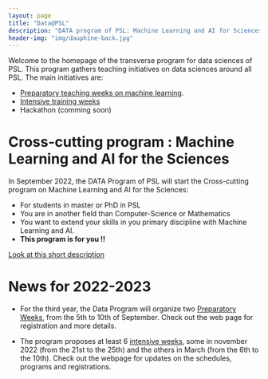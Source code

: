 ```yaml
---
layout: page
title: "Data@PSL"
description: "DATA program of PSL: Machine Learning and AI for Sciences"
header-img: "img/dauphine-back.jpg"
---
```


Welcome to the homepage of the transverse program for data sciences of PSL. This program gathers teaching initiatives on data sciences around all PSL. The main initiatives are:
- [Preparatory teaching weeks on machine learning](./preparatory-week).
- [Intensive training weeks](./intensive-week)
- Hackathon (comming soon)

# Cross-cutting program : Machine Learning and AI for the Sciences
In September 2022, the DATA Program of PSL will start the  Cross-cutting program on Machine Learning and AI for the Sciences:
- For students in master or PhD in PSL
- You are in another field than Computer-Science or Mathematics
- You want to extend your skills in you primary discipline with Machine Learning and AI.
- **This program is for you !!**

[Look at this short description](./assest/data4sciences-ccp.pdf)


# News for 2022-2023

- For the third year, the Data Program will organize two [Preparatory
  Weeks](./preparatory-week), from the 5th to 10th of September. Check
  out the web page for registration and more details.

- The program proposes at least 6 [intensive weeks](./intensive-week), some in november 2022 (from the 21st to the 25th) and the others in March (from the 6th to the 10th). 
  Check out the webpage for updates on the schedules, programs and registrations.



